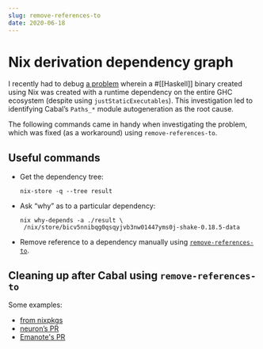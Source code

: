 ```yaml
---
slug: remove-references-to
date: 2020-06-18
---
```


# Nix derivation dependency graph

I recently had to debug [a problem](https://web.archive.org/web/20210125202157/https://github.com/srid/neuron/issues/193) wherein a #[[Haskell]] binary created using Nix was created with a runtime dependency on the entire GHC ecosystem (despite using `justStaticExecutables`). This investigation led to identifying Cabal’s `Paths_*` module autogeneration as the root cause.

The following commands came in handy when investigating the problem, which was fixed (as a workaround) using `remove-references-to`.

## Useful commands

- Get the dependency tree:
    
    ```sh-session
    nix-store -q --tree result
    ```
    
- Ask “why” as to a particular dependency:
    
    ```sh-session
    nix why-depends -a ./result \
     /nix/store/bicv5nnibqg0qsqyjvb3nw01447yms0j-shake-0.18.5-data
    ```
    
- Remove reference to a dependency manually using [`remove-references-to`](https://web.archive.org/web/20210125202157/https://github.com/NixOS/nixpkgs/blob/master/pkgs/build-support/remove-references-to/default.nix).

## Cleaning up after Cabal using `remove-references-to`

Some examples:

- [from nixpkgs](https://web.archive.org/web/20210125202157/https://github.com/NixOS/nixpkgs/blob/46405e7952c4b41ca0ba9c670fe9a84e8a5b3554/pkgs/development/tools/pandoc/default.nix#L13-L28)
- [neuron’s PR](https://web.archive.org/web/20210125202157/https://github.com/srid/neuron/pull/240/files)
- [Emanote's PR](https://github.com/EmaApps/emanote/pull/392)

